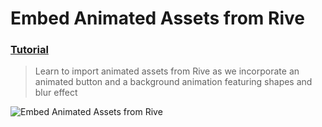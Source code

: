   # Embed Animated Assets from Rive
 ### [Tutorial](https://designcode.io/swiftui-handbook-embed-animated-assets-from-rive)
> Learn to import animated assets from Rive as we incorporate an animated button and a background animation featuring shapes and blur effect

![Embed Animated Assets from Rive](https://github.com/user-attachments/assets/c5579894-7c9a-494f-9565-9e26f4cdc6b6)
